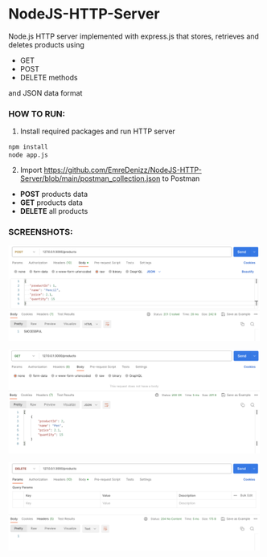 # NodeJS-HTTP-Server
 Node.js HTTP server implemented with express.js that stores, retrieves and deletes products using
 - GET
 - POST
 - DELETE methods
   
and JSON data format

 ### HOW TO RUN:
1. Install required packages and run HTTP server
```console
npm install
node app.js
```
2. Import https://github.com/EmreDenizz/NodeJS-HTTP-Server/blob/main/postman_collection.json to Postman
- **POST** products data
- **GET** products data
- **DELETE** all products

### SCREENSHOTS:
<kbd><img src="screenshots/SS_1.png" width="500"/></kbd>

<kbd><img src="screenshots/SS_2.png" width="500"/></kbd>

<kbd><img src="screenshots/SS_3.png" width="500"/></kbd>
